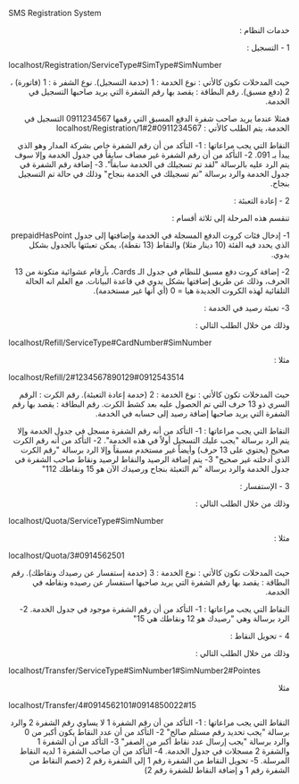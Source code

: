 SMS Registration System

<p dir="rtl">
خدمات النظام : 
<p dir="rtl">
1 - التسجيل :


localhost/Registration/ServiceType#SimType#SimNumber

<p dir="rtl">
حيث المدخلات تكون كالأتي :
نوع الخدمة : 1 (خدمة التسجيل).
نوع الشفر
ة : 1 (فاتورة) ، 2 (دفع مسبق).
رقم البطاقة : يقصد بها رقم الشفرة التي يريد صاحبها التسجيل في الخدمة.

<p dir="rtl">
فمثلا عندما يريد صاحب شفرة الدفع المسبق التي رقمها 0911234567 التسجيل في الخدمة، يتم الطلب كالأتي :
localhost/Registration/1#2#0911234567

<p dir="rtl">
النقاط التي يجب مراعاتها :
1- التأكد من أن رقم الشفرة خاص بشركة المدار وهو الذي يبدأ بـ 091.
2- التأكد من أن رقم الشفرة غير مضاف سابقاً في جدول الخدمة وإلا سوف يتم الرد عليه بالرسالة "لقد تم تسجيلك في الخدمة سابقاً".
3- إضافة رقم الشفرة في جدول الخدمة والرد برسالة "تم تسجيلك في الخدمة بنجاح" وذلك في حالة تم التسجيل بنجاح.





<p dir="rtl">
2 - إعادة التعبئة :

<p dir="rtl">
تنقسم هذه المرحلة إلى ثلاثة أقسام :

<p dir="rtl">
1- إدخال فئات كروت الدفع المسجلة في الخدمة وإضافتها إلى جدول prepaidHasPoint الذي يحدد فيه الفئة (10 دينار مثلا) والنقاط (13 نقطة)، يمكن تعبئتها بالجدول بشكل يدوي.

<p dir="rtl">
2- إضافة كروت دفع مسبق للنظام في جدول الـ Cards، بأرقام عشوائية متكونة من 13 الحرف، وذلك عن طريق إضافتها بشكل يدوي في قاعدة البيانات.
مع العلم انه الحالة التلقائية لهذه الكروت الجديدة هيا = 0 (أي أنها غير مستخدمة).

<p dir="rtl">
3- تعبئة رصيد في الخدمة :

<p dir="rtl">
وذلك من خلال الطلب التالي :


localhost/Refill/ServiceType#CardNumber#SimNumber

<p dir="rtl">
مثلا :


localhost/Refill/2#1234567890129#0912543514

<p dir="rtl">
حيث المدخلات تكون كالأتي :
نوع الخدمة : 2 (خدمة إعادة التعبئة).
رقم الكرت : الرقم السري ذو 13 حرف التي تم الحصول عليه بعد كشط الكرت.
رقم البطاقة : يقصد بها رقم الشفرة التي يريد صاحبها إضافة رصيد إلى حسابه في الخدمة.





<p dir="rtl">
النقاط التي يجب مراعاتها :
1- التأكد من أنه رقم الشفرة مسجل في جدول الخدمة وإلا يتم الرد برسالة "يجب عليك التسجيل أولاً في هذه الخدمة".
2- التأكد من أنه رقم الكرت صحيح (يحتوي على 13 حرف) وأيضاً غير مستخدم مسبقاً وإلا الرد برسالة "رقم الكرت الذي أدخلته غير صحيح"
3- يتم إضافة الرصيد والنقاط لرصيد ونقاط صاحب الشفرة في جدول الخدمة والرد برسالة "تم التعبئة بنجاح ورصيدك الآن هو 15 ونقاطك 112"



<p dir="rtl">
3 - الإستفسار :

<p dir="rtl">
وذلك من خلال الطلب التالي :


localhost/Quota/ServiceType#SimNumber
<p dir="rtl">
مثلا :


localhost/Quota/3#0914562501

<p dir="rtl">
حيث المدخلات تكون كالأتي :
نوع الخدمة : 3 (خدمة إستفسار عن رصيدك ونقاطك).
رقم البطاقة : يقصد بها رقم الشفرة التي يريد صاحبها استفسار عن رصيده ونقاطه في الخدمة.

<p dir="rtl">
النقاط التي يجب مراعاتها :
1- التأكد من أن رقم الشفرة موجود في جدول الخدمة.
2- الرد برسالة وهي "رصيدك هو 12 ونقاطك هي 15"



<p dir="rtl">
4 - تحويل النقاط :
<p dir="rtl">
وذلك من خلال الطلب التالي :


localhost/Transfer/ServiceType#SimNumber1#SimNumber2#Pointes 

<p dir="rtl">
مثلا


localhost/Transfer/4#0914562101#0914850022#15

<p dir="rtl">
النقاط التي يجب مراعاتها :
1- التأكد من أن رقم الشفرة 1 لا يساوي رقم الشفرة 2 والرد برسالة "يجب تحديد رقم مستلم صالح"
2- التأكد من أن عدد النقاط يكون أكبر من 0 والرد برسالة "يجب إرسال عدد نقاط أكبر من الصفر"
3- التأكد من أن الشفرة 1 والشفرة 2 مسجلات في جدول الخدمة.
4- التأكد من أن صاحب الشفرة 1 لديه النقاط المرسلة.
5- تحويل النقاط من الشفرة رقم 1 إلى الشفرة رقم 2 (خصم النقاط من الشفرة رقم 1 و إضافة النقاط للشفرة رقم 2)
